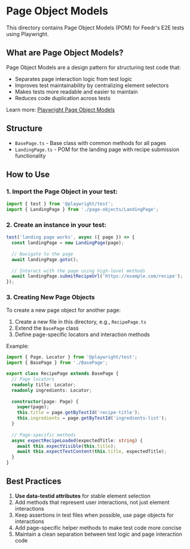 # Page Object Models

This directory contains Page Object Models (POM) for Feedr's E2E tests using Playwright.

## What are Page Object Models?

Page Object Models are a design pattern for structuring test code that:

- Separates page interaction logic from test logic
- Improves test maintainability by centralizing element selectors
- Makes tests more readable and easier to maintain
- Reduces code duplication across tests

Learn more: [Playwright Page Object Models](https://playwright.dev/docs/pom)

## Structure

- `BasePage.ts` - Base class with common methods for all pages
- `LandingPage.ts` - POM for the landing page with recipe submission functionality

## How to Use

### 1. Import the Page Object in your test:

```typescript
import { test } from '@playwright/test';
import { LandingPage } from './page-objects/LandingPage';
```

### 2. Create an instance in your test:

```typescript
test('landing page works', async ({ page }) => {
  const landingPage = new LandingPage(page);
  
  // Navigate to the page
  await landingPage.goto();
  
  // Interact with the page using high-level methods
  await landingPage.submitRecipeUrl('https://example.com/recipe');
});
```

### 3. Creating New Page Objects

To create a new page object for another page:

1. Create a new file in this directory, e.g., `RecipePage.ts`
2. Extend the `BasePage` class
3. Define page-specific locators and interaction methods

Example:

```typescript
import { Page, Locator } from '@playwright/test';
import { BasePage } from './BasePage';

export class RecipePage extends BasePage {
  // Page locators
  readonly title: Locator;
  readonly ingredients: Locator;
  
  constructor(page: Page) {
    super(page);
    this.title = page.getByTestId('recipe-title');
    this.ingredients = page.getByTestId('ingredients-list');
  }
  
  // Page-specific methods
  async expectRecipeLoaded(expectedTitle: string) {
    await this.expectVisible(this.title);
    await this.expectTextContent(this.title, expectedTitle);
  }
}
```

## Best Practices

1. **Use data-testid attributes** for stable element selection
2. Add methods that represent user interactions, not just element interactions
3. Keep assertions in test files when possible, use page objects for interactions
4. Add page-specific helper methods to make test code more concise
5. Maintain a clean separation between test logic and page interaction code